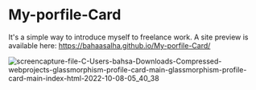 # My-porfile-Card
It's a simple way to introduce myself to freelance work.
A site preview is available here:  https://bahaasalha.github.io/My-porfile-Card/

![screencapture-file-C-Users-bahsa-Downloads-Compressed-webprojects-glassmorphism-profile-card-main-glassmorphism-profile-card-main-index-html-2022-10-08-05_40_38](https://user-images.githubusercontent.com/91798754/194708080-588468da-16a4-44fe-9aa5-34dc062db4b2.png)
